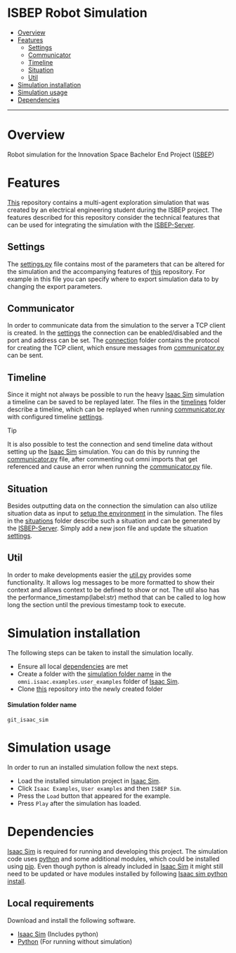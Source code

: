 ISBEP Robot Simulation
=============================

 - [Overview](#overview)
 - [Features](#features)
   - [Settings](#settings)
   - [Communicator](#communicator)
   - [Timeline](#timeline)
   - [Situation](#situation)
   - [Util](#util)
 - [Simulation installation](#simulation-installation)
 - [Simulation usage](#simulation-usage)
 - [Dependencies](#dependencies)

-----------------------------

# Overview
Robot simulation for the Innovation Space Bachelor End Project ([ISBEP](https://studiegids.tue.nl/opleidingen/innovation-space/bachelor/isbep-innovation-space-bachelor-end-project))

# Features
[This]() repository contains a multi-agent exploration simulation that was created by an electrical engineering student during the ISBEP project. The features described for this repository consider the technical features that can be used for integrating the simulation with the [ISBEP-Server](https://github.com/marnikdenouden/ISBEP-Server).

## Settings
The [settings.py](settings.py) file contains most of the parameters that can be altered for the simulation and the accompanying features of [this]() repository. For example in this file you can specify where to export simulation data to by changing the export parameters.

## Communicator
In order to communicate data from the simulation to the server a TCP client is created. In the [settings](#settings) the connection can be enabled/disabled and the port and address can be set. The [connection](connection) folder contains the protocol for creating the TCP client, which ensure messages from [communicator.py](communicator.py) can be sent. 

## Timeline
Since it might not always be possible to run the heavy [Isaac Sim](https://developer.nvidia.com/isaac/sim) simulation a timeline can be saved to be replayed later. The files in the [timelines](timelines) folder describe a timeline, which can be replayed when running [communicator.py](communicator.py) with configured timeline [settings](#settings).

> [!TIP]
> It is also possible to test the connection and send timeline data without setting up the [Isaac Sim](https://developer.nvidia.com/isaac/sim) simulation. You can do this by running the [communicator.py](communicator.py) file, after commenting out omni imports that get referenced and cause an error when running the [communicator.py](communicator.py) file.

## Situation
Besides outputting data on the connection the simulation can also utilize situation data as input to [setup the environment](environment_setup.py) in the simulation. The files in the [situations](situations) folder describe such a situation and can be generated by the [ISBEP-Server](https://github.com/marnikdenouden/ISBEP-Server). Simply add a new json file and update the situation [settings](#settings).

## Util
In order to make developments easier the [util.py](util.py) provides some functionality. It allows log messages to be more formatted to show their context and allows context to be defined to show or not. The util also has the performance_timestamp(label:str) method that can be called to log how long the section until the previous timestamp took to execute.

# Simulation installation
The following steps can be taken to install the simulation locally.

- Ensure all local [dependencies](#dependencies) are met
- Create a folder with the [simulation folder name](#simulation-folder-name) in the `omni.isaac.examples.user_examples` folder of [Isaac Sim](https://developer.nvidia.com/isaac/sim).
- Clone [this]() repository into the newly created folder

#### Simulation folder name
    git_isaac_sim

# Simulation usage
In order to run an installed simulation follow the next steps.

- Load the installed simulation project in [Isaac Sim](https://developer.nvidia.com/isaac/sim). 
- Click `Isaac Examples`, `User examples` and then `ISBEP Sim`.
- Press the `Load` button that appeared for the example.
- Press `Play` after the simulation has loaded.

# Dependencies
[Isaac Sim](https://developer.nvidia.com/isaac/sim) is required for running and developing this project. The simulation code uses [python](https://www.python.org/) and some additional modules, which could be installed using [pip](https://pypi.org/project/pip/). Even though python is already included in [Isaac Sim](https://developer.nvidia.com/isaac/sim) it might still need to be updated or have modules installed by following [Isaac sim python install](https://docs.omniverse.nvidia.com/isaacsim/latest/installation/install_python.html).

## Local requirements
Download and install the following software.
- [Isaac Sim](https://docs.omniverse.nvidia.com/isaacsim/latest/installation/index.html) (Includes python)
- [Python](https://www.python.org/downloads/) (For running without simulation)
